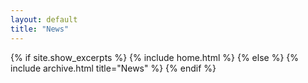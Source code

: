 ```yaml
---
layout: default
title: "News"
---
```


{% if site.show_excerpts %}
  {% include home.html %}
{% else %}
  {% include archive.html title="News" %}
{% endif %}
